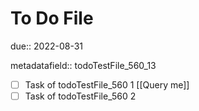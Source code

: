 # To Do File

due:: 2022-08-31

metadatafield:: todoTestFile_560\_13

- [ ] Task of todoTestFile_560 1 [[Query me]]
- [ ] Task of todoTestFile_560 2
